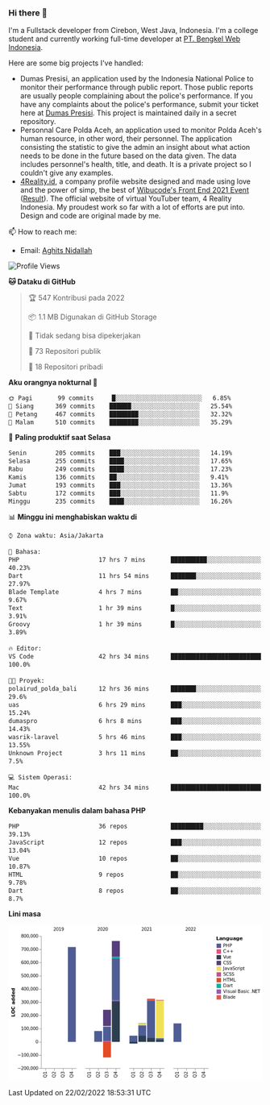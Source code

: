 ### Hi there 👋
I'm a Fullstack developer from Cirebon, West Java, Indonesia. I'm a college student and currently working full-time developer at [PT. Bengkel Web Indonesia](https://github.com/PT-Bengkel-Web-Indonesia).

Here are some big projects I've handled:
- Dumas Presisi, an application used by the Indonesia National Police to monitor their performance through public report. Those public reports are usually people complaining about the police's performance. If you have any complaints about the police's performance, submit your ticket here at [Dumas Presisi](https://dumaspresisi.polri.go.id/dumaspro). This project is maintained daily in a secret repository.
- Personnal Care Polda Aceh, an application used to monitor Polda Aceh's human resource, in other word, their personnel. The application consisting the statistic to give the admin an insight about what action needs to be done in the future based on the data given. The data includes personnel's health, title, and death. It is a private project so I couldn't give any examples.
- [4Reality.id](https://4reality.id), a company profile website designed and made using love and the power of simp, the best of [Wibucode's Front End 2021 Event](https://github.com/wibucode02/submision-event-frontend-2021) ([Result](https://github.com/wibucode02/top-5-pemenang-event-front-end-wibucode-2021)). The official website of virtual YouTuber team, 4 Reality Indonesia. My proudest work so far with a lot of efforts are put into. Design and code are original made by me.

📫 How to reach me:
- Email: [Aghits Nidallah](mailto:yourlovelydev@gmail.com)

<!--START_SECTION:waka-->
![Profile Views](http://img.shields.io/badge/Profil%20dilihat-3-blue)

**🐱 Dataku di GitHub** 

> 🏆 547 Kontribusi pada 2022
 > 
> 📦 1.1 MB Digunakan di GitHub Storage 
 > 
> 🚫 Tidak sedang bisa dipekerjakan
 > 
> 📜 73 Repositori publik 
 > 
> 🔑 18 Repositori pribadi  
 > 
**Aku orangnya nokturnal 🦉** 

```text
🌞 Pagi       99 commits     █░░░░░░░░░░░░░░░░░░░░░░░░   6.85% 
🌆 Siang      369 commits    ██████░░░░░░░░░░░░░░░░░░░   25.54% 
🌃 Petang     467 commits    ████████░░░░░░░░░░░░░░░░░   32.32% 
🌙 Malam      510 commits    ████████░░░░░░░░░░░░░░░░░   35.29%

```
📅 **Paling produktif saat Selasa** 

```text
Senin        205 commits    ███░░░░░░░░░░░░░░░░░░░░░░   14.19% 
Selasa       255 commits    ████░░░░░░░░░░░░░░░░░░░░░   17.65% 
Rabu         249 commits    ████░░░░░░░░░░░░░░░░░░░░░   17.23% 
Kamis        136 commits    ██░░░░░░░░░░░░░░░░░░░░░░░   9.41% 
Jumat        193 commits    ███░░░░░░░░░░░░░░░░░░░░░░   13.36% 
Sabtu        172 commits    ███░░░░░░░░░░░░░░░░░░░░░░   11.9% 
Minggu       235 commits    ████░░░░░░░░░░░░░░░░░░░░░   16.26%

```


📊 **Minggu ini menghabiskan waktu di** 

```text
⌚︎ Zona waktu: Asia/Jakarta

💬 Bahasa: 
PHP                      17 hrs 7 mins       ██████████░░░░░░░░░░░░░░░   40.23% 
Dart                     11 hrs 54 mins      ███████░░░░░░░░░░░░░░░░░░   27.97% 
Blade Template           4 hrs 7 mins        ██░░░░░░░░░░░░░░░░░░░░░░░   9.67% 
Text                     1 hr 39 mins        █░░░░░░░░░░░░░░░░░░░░░░░░   3.91% 
Groovy                   1 hr 39 mins        █░░░░░░░░░░░░░░░░░░░░░░░░   3.89%

🔥 Editor: 
VS Code                  42 hrs 34 mins      █████████████████████████   100.0%

🐱‍💻 Proyek: 
polairud_polda_bali      12 hrs 36 mins      ███████░░░░░░░░░░░░░░░░░░   29.6% 
uas                      6 hrs 29 mins       ███░░░░░░░░░░░░░░░░░░░░░░   15.24% 
dumaspro                 6 hrs 8 mins        ███░░░░░░░░░░░░░░░░░░░░░░   14.43% 
wasrik-laravel           5 hrs 46 mins       ███░░░░░░░░░░░░░░░░░░░░░░   13.55% 
Unknown Project          3 hrs 11 mins       ██░░░░░░░░░░░░░░░░░░░░░░░   7.5%

💻 Sistem Operasi: 
Mac                      42 hrs 34 mins      █████████████████████████   100.0%

```

**Kebanyakan menulis dalam bahasa PHP** 

```text
PHP                      36 repos            █████████░░░░░░░░░░░░░░░░   39.13% 
JavaScript               12 repos            ███░░░░░░░░░░░░░░░░░░░░░░   13.04% 
Vue                      10 repos            ██░░░░░░░░░░░░░░░░░░░░░░░   10.87% 
HTML                     9 repos             ██░░░░░░░░░░░░░░░░░░░░░░░   9.78% 
Dart                     8 repos             ██░░░░░░░░░░░░░░░░░░░░░░░   8.7%

```


**Lini masa**

![Chart not found](https://raw.githubusercontent.com/NikarashiHatsu/NikarashiHatsu/master/charts/bar_graph.png) 


 Last Updated on 22/02/2022 18:53:31 UTC
<!--END_SECTION:waka-->
